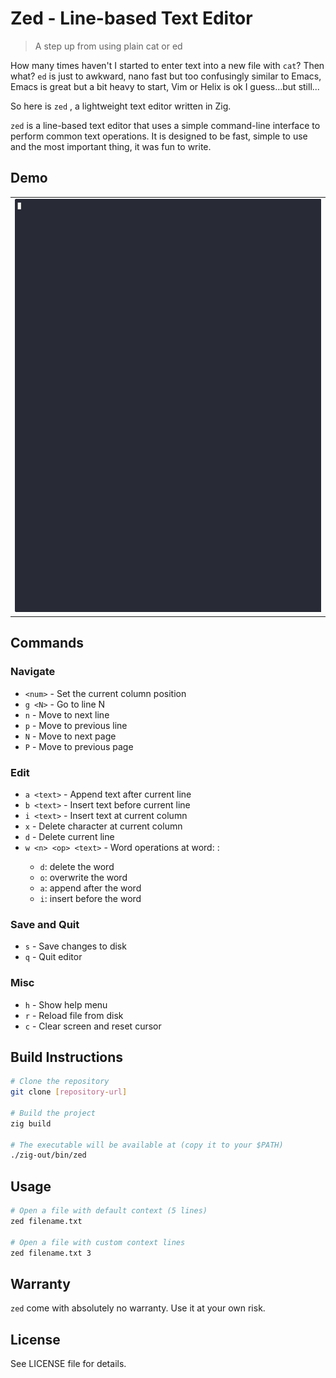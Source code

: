# Zed - Line-based Text Editor
> A step up from using plain cat or ed

How many times haven't I started to enter text into a new file with `cat`?
Then what? `ed` is just to awkward, nano fast but too confusingly similar to Emacs,
Emacs is great but a bit heavy to start, Vim or Helix is ok I guess...but still...

So here is `zed` , a lightweight text editor written in Zig.

`zed` is a line-based text editor that uses a simple command-line interface to
perform common text operations. It is designed to be fast, simple to use and
the most important thing, it was fun to write.

## Demo

<table><tr><td><img src="zed.gif" width="500"></td></tr></table>

## Commands

### Navigate

- `<num>` - Set the current column position
- `g <N>` - Go to line N
- `n` - Move to next line
- `p` - Move to previous line
- `N` - Move to next page
- `P` - Move to previous page

### Edit

- `a <text>` - Append text after current line
- `b <text>` - Insert text before current line
- `i <text>` - Insert text at current column
- `x` - Delete character at current column
- `d` - Delete current line
- `w <n> <op> <text>` - Word operations at word: <n>:
  - `d`: delete the word
  - `o`: overwrite the word
  - `a`: append after the word
  - `i`: insert before the word

### Save and Quit

- `s` - Save changes to disk
- `q` - Quit editor

### Misc

- `h` - Show help menu
- `r` - Reload file from disk
- `c` - Clear screen and reset cursor

## Build Instructions

```bash
# Clone the repository
git clone [repository-url]

# Build the project
zig build

# The executable will be available at (copy it to your $PATH)
./zig-out/bin/zed
```

## Usage

```bash
# Open a file with default context (5 lines)
zed filename.txt

# Open a file with custom context lines
zed filename.txt 3
```

## Warranty

`zed` come with absolutely no warranty. Use it at your own risk.

## License

See LICENSE file for details.
